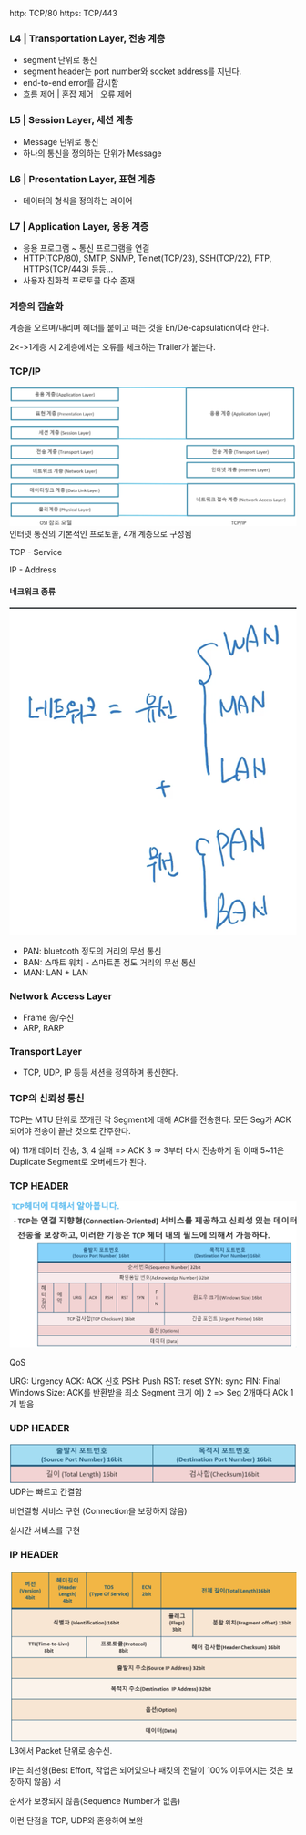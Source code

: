  http: TCP/80
 https: TCP/443

 ### L4 | Transportation Layer, 전송 계층

 - segment 단위로 통신
 - segment header는 port number와 socket address를 지닌다.
 - end-to-end error를 감시함
 - 흐름 제어 | 혼잡 제어 | 오류 제어 

 ### L5 | Session Layer, 세션 계층

 - Message 단위로 통신
 - 하나의 통신을 정의하는 단위가 Message

 ### L6 | Presentation Layer, 표현 계층

 - 데이터의 형식을 정의하는 레이어
 
### L7 | Application Layer, 응용 계층

 - 응용 프로그램 ~ 통신 프로그램을 연결
 - HTTP(TCP/80), SMTP, SNMP, Telnet(TCP/23), SSH(TCP/22), FTP, HTTPS(TCP/443) 등등...
 - 사용자 친화적 프로토콜 다수 존재

 ### 계층의 캡슐화

계층을 오르며/내리며 헤더를 붙이고 떼는 것을 En/De-capsulation이라 한다.

2<->1계층 시 2계층에서는 오류를 체크하는 Trailer가 붙는다.

### TCP/IP
![alt text](image.png)
인터넷 통신의 기본적인 프로토콜, 4개 계층으로 구성됨

TCP - Service

IP - Address 

#### 네크워크 종류
![alt text](image-1.png)

 * PAN: bluetooth 정도의 거리의 무선 통신
 * BAN: 스마트 워치 - 스마트폰 정도 거리의 무선 통신
 * MAN: LAN + LAN

 ### Network Access Layer

  - Frame 송/수신
  - ARP, RARP

### Transport Layer

  - TCP, UDP, IP 등등 세션을 정의하며 통신한다.  


### TCP의 신뢰성 통신

TCP는 MTU 단위로 쪼개진 각 Segment에 대해 ACK를 전송한다. 모든 Seg가 ACK되어야 전송이 끝난 것으로 간주한다.

예) 11개 데이터 전송, 3, 4 실패 => ACK 3 => 3부터 다시 전송하게 됨
이때 5~11은 Duplicate Segment로 오버헤드가 된다.
### TCP HEADER
![alt text](image-2.png)

QoS

URG: Urgency
ACK: ACK 신호
PSH: Push
RST: reset
SYN: sync
FIN: Final
Windows Size: ACK를 반환받을 최소 Segment 크기
예) 2 => Seg 2개마다 ACk 1개 받음

### UDP HEADER
![alt text](image-3.png)
UDP는 빠르고 간결함

비연결형 서비스 구현 (Connection을 보장하지 않음)

실시간 서비스를 구현

### IP HEADER
![alt text](image-4.png)
L3에서 Packet 단위로 송수신.

IP는 최선형(Best Effort, 작업은 되어있으나 패킷의 전달이 100% 이루어지는 것은 보장하지 않음) 서

순서가 보장되지 않음(Sequence Number가 없음)

이런 단점을 TCP, UDP와 혼용하여 보완 